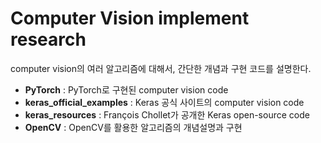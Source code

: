 # Computer Vision implement research

computer vision의 여러 알고리즘에 대해서, 간단한 개념과 구현 코드를 설명한다.

+ **PyTorch** : PyTorch로 구현된 computer vision code
+ **keras_official_examples** : Keras 공식 사이트의 computer vision code
+ **keras_resources** : François Chollet가 공개한 Keras open-source code
+ **OpenCV** : OpenCV를 활용한 알고리즘의 개념설명과 구현
